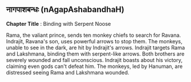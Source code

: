 ## नागपाशबन्धः (nAgapAshabandhaH)
**Chapter Title** : Binding with Serpent Noose

Rama, the valiant prince, sends ten monkey chiefs to search for Ravana. Indrajit, Ravana's son, uses powerful arrows to stop them. The monkeys, unable to see in the dark, are hit by Indrajit's arrows. Indrajit targets Rama and Lakshmana, binding them with serpent-like arrows. Both brothers are severely wounded and fall unconscious. Indrajit boasts about his victory, claiming even gods can't defeat him. The monkeys, led by Hanuman, are distressed seeing Rama and Lakshmana wounded.